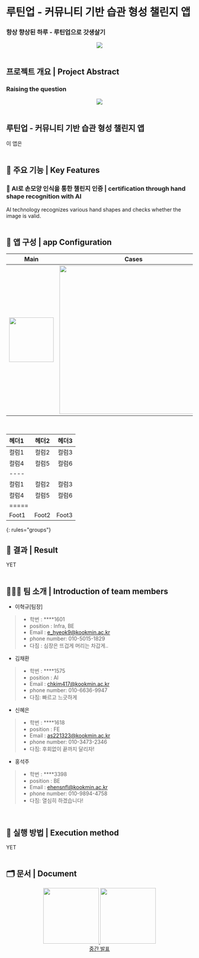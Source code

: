 # 루틴업 - 커뮤니티 기반 습관 형성 챌린지 앱
### 항상 향상된 하루 - 루틴업으로 갓생살기
<div align="center">
  <img src="https://github.com/kookmin-sw/capstone-2024-31/assets/51479663/8bbd948e-6e6b-4ff8-81b2-1d6a584f2f7b" />
</div>
<br/>

## 프로젝트 개요 | Project Abstract
### Raising the question
<div align="center">
  <img src="https://github.com/kookmin-sw/capstone-2024-31/assets/51479663/08d79059-77ab-4021-a2ae-d3fa63c8ccdc" />
</div>  
<br/>

## 루틴업 - 커뮤니티 기반 습관 형성 챌린지 앱
이 앱은
<br/>
<br/>

## 📘 주요 기능 | Key Features
### 🔹 AI로 손모양 인식을 통한 챌린지 인증 | certification through hand shape recognition with AI
AI technology recognizes various hand shapes and checks whether the image is valid.
<br/>
<br/>

## 📱 앱 구성 | app Configuration

| Main | Cases |
| :---: | :---: |
|<img width="120" src="https://github.com/kookmin-sw/capstone-2024-31/assets/51479663/0638b62a-0e46-4afb-a14e-f1fceb8115c7" /> | <img width="400" src="https://github.com/kookmin-sw/capstone-2024-31/assets/51479663/12248dae-4cd0-4007-9a10-783a75119ab3" /> |
<br/>

| 헤더1 | 헤더2 | 헤더3 |
|:--------|:-------:|--------:|
| 컬럼1   | 컬럼2   | 컬럼3   |
| 컬럼4   | 컬럼5   | 컬럼6   |
|----
| 컬럼1   | 컬럼2   | 컬럼3   |
| 컬럼4   | 컬럼5   | 컬럼6   |
|=====
| Foot1   | Foot2   | Foot3
{: rules="groups"}

## 📃 결과 | Result
YET
<br/>
<br/>

## 🧑🏻‍💻 팀 소개 | Introduction of team members
- 이혁규[팀장]
> - 학번 : ****1601
> - position : Infra, BE
> - Email : e_hyeok9@kookmin.ac.kr
> - phone number: 010-5015-1829
> - 다짐 : 심장은 뜨겁게 머리는 차갑게..

- 김채환
> - 학번 : ****1575
> - position : AI
> - Email : chkim417@kookmin.ac.kr
> - phone number: 010-6636-9947
> - 다짐: 빠르고 느긋하게

- 신혜은
> - 학번 : ****1618
> - position : FE
> - Email : as221323@kookmin.ac.kr
> - phone number: 010-3473-2346
> - 다짐: 후회없이 끝까지 달리자!

- 홍석주
> - 학번 : ****3398
> - position : BE
> - Email : ehensnfl@kookmin.ac.kr
> - phone number: 010-9894-4758
> - 다짐: 열심히 하겠습니다!
<br/>

## 🔎 실행 방법 | Execution method
YET
<br/>
<br/>

## 🗂 문서 | Document
<div align="center">
  <a href="https://kookmin-sw.github.io/capstone-2024-31/">
    <img src="https://user-images.githubusercontent.com/54926467/229354423-0f9ee204-2541-4bb9-bbd2-bd308b0876d7.png" width="150" height="150"/>
   </a>
  <a href="https://kcp2024.atlassian.net/wiki/spaces/K/overview?homepageId=229580">
    <img src="https://github.com/kookmin-sw/capstone-2024-31/assets/51479663/12a9b66e-559e-4b66-b390-4c42773e15ad" width="150" height="150"/>
  </a>
</div>
<div align="center">
  <a href="">
    중간 발표
  </a>
</div>
